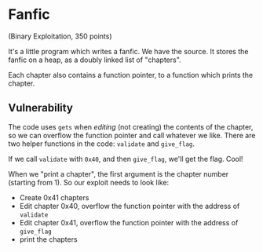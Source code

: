 # Fanfic
(Binary Exploitation, 350 points)

It's a little program which writes a fanfic. We have the source.
It stores the fanfic on a heap, as a doubly linked list of "chapters".

Each chapter also contains a function pointer, to a function which prints the chapter.

## Vulnerability
The code uses `gets` when *editing* (not creating) the contents of the chapter, so we can overflow the function pointer and call whatever we like.
There are two helper functions in the code: `validate` and `give_flag`.

If we call `validate` with `0x40`, and then `give_flag`, we'll get the flag. Cool!

When we "print a chapter", the first argument is the chapter number (starting from 1). So our exploit needs to look like:
- Create 0x41 chapters
- Edit chapter 0x40, overflow the function pointer with the address of `validate`
- Edit chapter 0x41, overflow the function pointer with the address of `give_flag`
- print the chapters

